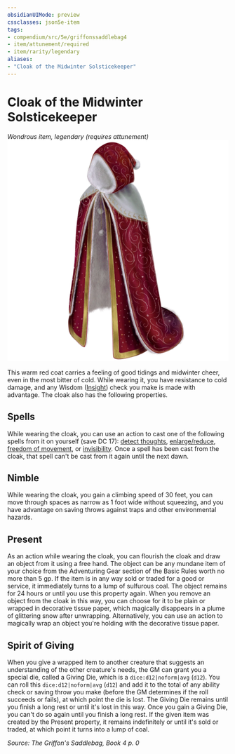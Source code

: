 ```yaml
---
obsidianUIMode: preview
cssclasses: json5e-item
tags:
- compendium/src/5e/griffonssaddlebag4
- item/attunement/required
- item/rarity/legendary
aliases: 
- "Cloak of the Midwinter Solsticekeeper"
---
```

# Cloak of the Midwinter Solsticekeeper
*Wondrous item, legendary (requires attunement)*  
![](https://raw.githubusercontent.com/TheGiddyLimit/homebrew-img/main/img/GriffonsSaddlebag4/Items/Cloak-of-the-Midwinter-Solsticekeeper.webp#right)  


This warm red coat carries a feeling of good tidings and midwinter cheer, even in the most bitter of cold. While wearing it, you have resistance to cold damage, and any Wisdom ([Insight](/compendium/rules/skills.md#Insight)) check you make is made with advantage. The cloak also has the following properties.

## Spells

While wearing the cloak, you can use an action to cast one of the following spells from it on yourself (save DC 17): [detect thoughts](compendium/spells/detect-thoughts.md), [enlarge/reduce](compendium/spells/enlarge-reduce.md), [freedom of movement](compendium/spells/freedom-of-movement.md), or [invisibility](compendium/spells/invisibility.md). Once a spell has been cast from the cloak, that spell can't be cast from it again until the next dawn.

## Nimble

While wearing the cloak, you gain a climbing speed of 30 feet, you can move through spaces as narrow as 1 foot wide without squeezing, and you have advantage on saving throws against traps and other environmental hazards.

## Present

As an action while wearing the cloak, you can flourish the cloak and draw an object from it using a free hand. The object can be any mundane item of your choice from the Adventuring Gear section of the Basic Rules worth no more than 5 gp. If the item is in any way sold or traded for a good or service, it immediately turns to a lump of sulfurous coal. The object remains for 24 hours or until you use this property again. When you remove an object from the cloak in this way, you can choose for it to be plain or wrapped in decorative tissue paper, which magically disappears in a plume of glittering snow after unwrapping. Alternatively, you can use an action to magically wrap an object you're holding with the decorative tissue paper.

## Spirit of Giving

When you give a wrapped item to another creature that suggests an understanding of the other creature's needs, the GM can grant you a special die, called a Giving Die, which is a `dice:d12|noform|avg` (`d12`). You can roll this `dice:d12|noform|avg` (`d12`) and add it to the total of any ability check or saving throw you make (before the GM determines if the roll succeeds or fails), at which point the die is lost. The Giving Die remains until you finish a long rest or until it's lost in this way. Once you gain a Giving Die, you can't do so again until you finish a long rest. If the given item was created by the Present property, it remains indefinitely or until it's sold or traded, at which point it turns into a lump of coal.

*Source: The Griffon's Saddlebag, Book 4 p. 0*